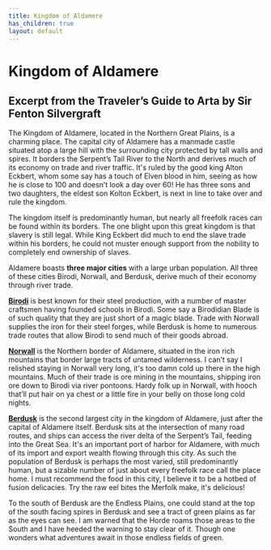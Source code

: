 ```yaml
---
title: Kingdom of Aldamere
has_children: true
layout: default
---
```


# Kingdom of Aldamere
## Excerpt from the Traveler’s Guide to Arta by Sir Fenton Silvergraft

The Kingdom of Aldamere, located in the Northern Great Plains, is a charming place. The capital city of Aldamere has a manmade castle situated atop a large hill with the surrounding city protected by tall walls and spires. It borders the Serpent’s Tail River to the North and derives much of its economy on trade and river traffic. It's ruled by the good king Alton Eckbert, whom some say has a touch of Elven blood in him, seeing as how he is close to 100 and doesn’t look a day over 60! He has three sons and two daughters, the eldest son Kolton Eckbert, is next in line to take over and rule the kingdom.

The kingdom itself is predominantly human, but nearly all freefolk races can be found within its borders. The one blight upon this great kingdom is that slavery is still legal. While King Eckbert did much to end the slave trade within his borders, he could not muster enough support from the nobility to completely end ownership of slaves.

Aldamere boasts **three major cities** with a large urban population. All three of these cities Birodi, Norwall, and Berdusk, derive much of their economy through river trade.

**[Birodi](birodi.md)** is best known for their steel production, with a number of master craftsmen having founded schools in Birodi. Some say a Birodidian Blade is of such quality that they are just short of a magic blade. Trade with Norwall supplies the iron for their steel forges, while Berdusk is home to numerous trade routes that allow Birodi to send much of their goods abroad.

**[Norwall](norwall.md)** is the Northern border of Aldamere, situated in the iron rich mountains that border large tracts of untamed wilderness. I can’t say I relished staying in Norwall very long, it's too damn cold up there in the high mountains. Much of their trade is ore mining in the mountains, shipping iron ore down to Birodi via river pontoons. Hardy folk up in Norwall, with hooch that’ll put hair on ya chest or a little fire in your belly on those long cold nights.

**[Berdusk](berdusk.md)** is the second largest city in the kingdom of Aldamere, just after the capital of Aldamere itself. Berdusk sits at the intersection of many road routes, and ships can access the river delta of the Serpent’s Tail, feeding into the Great Sea. It's an important port of harbor for Aldamere, with much of its import and export wealth flowing through this city. As such the population of Berdusk is perhaps the most varied, still predominantly human, but a sizable number of just about every freefolk race call the place home. I must recommend the food in this city, I believe it to be a hotbed of fusion delicacies. Try the raw eel bites the Merfolk make, it's delicious!

To the south of Berdusk are the Endless Plains, one could stand at the top of the south facing spires in Berdusk and see a tract of green plains as far as the eyes can see. I am warned that the Horde roams those areas to the South and I have heeded the warning to stay clear of it. Though one wonders what adventures await in those endless fields of green.
